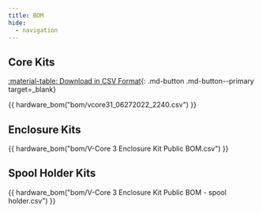 ```yaml
---
title: BOM
hide:
  - navigation
---
```


## Core Kits

[:material-table: Download in CSV Format](https://github.com/Rat-Rig/V-core-3/blob/main/docs/src/bom/vcore31_06272022_2240.csv){: .md-button .md-button--primary target=_blank}

{{ hardware_bom("bom/vcore31_06272022_2240.csv") }}

## Enclosure Kits

{{ hardware_bom("bom/V-Core 3 Enclosure Kit Public BOM.csv") }}

## Spool Holder Kits

{{ hardware_bom("bom/V-Core 3 Enclosure Kit Public BOM - spool holder.csv") }}

